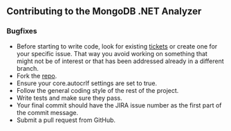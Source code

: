 ## Contributing to the MongoDB .NET Analyzer

### Bugfixes

- Before starting to write code, look for existing [tickets](https://jira.mongodb.org/browse/VS#selectedTab=com.atlassian.jira.plugin.system.project%3Asummary-panel) or create one for your specific issue. That way you avoid working on something that might not be of interest or that has been addressed already in a different branch.
- Fork the [repo](https://github.com/mongodb/mongo-csharp-analyzer).
- Ensure your core.autocrlf settings are set to true.
- Follow the general coding style of the rest of the project.
- Write tests and make sure they pass.
- Your final commit should have the JIRA issue number as the first part of the commit message.
- Submit a pull request from GitHub.
